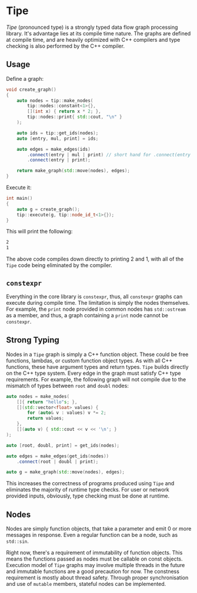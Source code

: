 # Tipe

_Tipe_ (pronounced type) is a strongly typed data flow graph processing library.
It's advantage lies at its compile time nature. The graphs are defined at compile
time, and are heavily optimized with C++ compilers and type checking is also
performed by the C++ compiler.

## Usage

Define a graph:

```cpp
void create_graph()
{
    auto nodes = tip::make_nodes(
        tip::nodes::constant<1>{},
        [](int x) { return x * 2; },
        tip::nodes::print{ std::cout, "\n" }
    );

    auto ids = tip::get_ids(nodes);
    auto [entry, mul, print] = ids;

    auto edges = make_edges(ids)
        .connect(entry | mul | print) // short hand for .connect(entry | mul).connect(mul | print)
        .connect(entry | print);

    return make_graph(std::move(nodes), edges);
}
```

Execute it:

```cpp
int main()
{
    auto g = create_graph();
    tip::execute(g, tip::node_id_t<1>{});
}
```

This will print the following:

```bash
2
1
```

The above code compiles down directly to printing 2 and 1, with all of the `Tipe`
code being eliminated by the compiler.

## `constexpr`

Everything in the core library is `constexpr`, thus, all `constexpr` graphs can execute
during compile time. The limitation is simply the nodes themselves. For example, the
`print` node provided in common nodes has `std::ostream` as a member, and thus, a graph
containing a `print` node cannot be `constexpr`.

## Strong Typing

Nodes in a `Tipe` graph is simply a C++ function object. These could be free functions,
lambdas, or custom function object types. As with all C++ functions, these have argument
types and return types. `Tipe` builds directly on the C++ type system. Every edge in the
graph must satisfy C++ type requirements. For example, the following graph will not
compile due to the mismatch of types between `root` and `doubl` nodes:

```cpp
auto nodes = make_nodes(
    []{ return "hello"s; },
    [](std::vector<float> values) {
        for (auto& v : values) v *= 2;
        return values;
    },
    [](auto v) { std::cout << v << '\n'; }
);

auto [root, doubl, print] = get_ids(nodes);

auto edges = make_edges(get_ids(nodes))
    .connect(root | doubl | print);

auto g = make_graph(std::move(nodes), edges);
```

This increases the correctness of programs produced using `Tipe` and eliminates the
majority of runtime type checks. For user or network provided inputs, obviously, type
checking must be done at runtime.

## Nodes

Nodes are simply function objects, that take a parameter and emit 0 or more messages
in response. Even a regular function can be a node, such as `std::sin`.

Right now, there's a requirement of immutability of function objects. This means the
functions passed as nodes must be callable on const objects. Execution model of `Tipe`
graphs may involve multiple threads in the future and immutable functions are a good
precaution for now. The constness requirement is mostly about thread safety. Through
proper synchronisation and use of `mutable` members, stateful nodes can be implemented.
